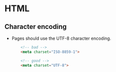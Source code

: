 # HTML

## Character encoding

- Pages should use the UTF-8 character encoding.

    ```html
        <!-- bad -->
        <meta charset="ISO-8859-1">

        <!-- good -->
        <meta charset="UTF-8">
    ```